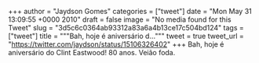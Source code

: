 
+++
author = "Jaydson Gomes"
categories = ["tweet"]
date = "Mon May 31 13:09:55 +0000 2010"
draft = false
image = "No media found for this Tweet"
slug = "3d5c6c0364ab93312a83a6a4b13ce17c504bd124"
tags = ["tweet"]
title = """Bah, hoje é aniversário d..."""
tweet = true
tweet_url = "https://twitter.com/jaydson/status/15106326402"
+++
Bah, hoje é aniversário do Clint Eastwood! 80 anos. Veião foda.
